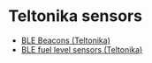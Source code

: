 # Teltonika sensors

* [BLE Beacons (Teltonika)](ble-beacons-teltonika.md)
* [BLE fuel level sensors (Teltonika)](ble-fuel-level-sensors-teltonika.md)
